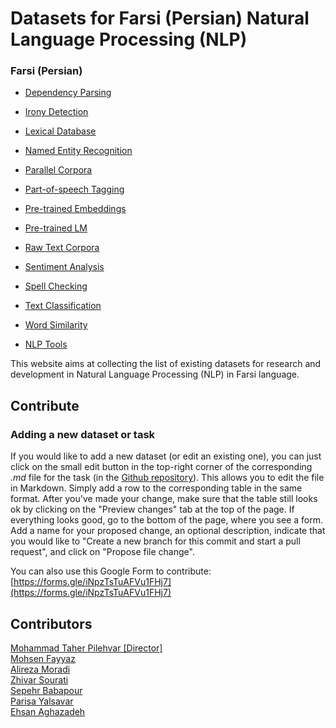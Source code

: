 # Datasets for Farsi (Persian) Natural Language Processing (NLP)


### Farsi (Persian)

- [Dependency Parsing](farsi/dependency_parsing.md)
- [Irony Detection](farsi/irony_detection.md)
- [Lexical Database](farsi/lexical_database.md)
- [Named Entity Recognition](farsi/named_entity_recognition.md)
- [Parallel Corpora](farsi/parallel_corpora.md)
- [Part-of-speech Tagging](farsi/part-of-speech_tagging.md)
- [Pre-trained Embeddings](farsi/pre-trained_embeddings.md)
- [Pre-trained LM](farsi/pre-trained_lm.md)
- [Raw Text Corpora](farsi/raw_text_corpora.md)
- [Sentiment Analysis](farsi/sentiment_analysis.md)
- [Spell Checking](farsi/spell_checking.md)
- [Text Classification](farsi/text_classification.md)
- [Word Similarity](farsi/word_similarity.md)

- [NLP Tools](farsi/nlp_tools.md)

This website aims at collecting the list of existing datasets for research and development in Natural Language Processing (NLP) in Farsi language. 
<!--If you would like to find this document again in the future, just go to [`farsinlp.github.io`](https://farsinlp.github.io/) in your browser.-->

## Contribute
###  Adding a new dataset or task
If you would like to add a new dataset (or edit an existing one), you can just click on the small edit button in the top-right corner of the corresponding *.md* file for the task (in the [Github repository](https://github.com/farsinlp/farsinlp.github.io)). This allows you to edit the file in Markdown. Simply add a row to the corresponding table in the same format. After you've made your change, make sure that the table still looks ok by clicking on the "Preview changes" tab at the top of the page. If everything looks good, go to the bottom of the page, where you see a form. Add a name for your proposed change, an optional description, indicate that you would like to "Create a new branch for this commit and start a pull request", and click on "Propose file change".

You can also use this Google Form to contribute: [https://forms.gle/iNpzTsTuAFVu1FHj7](https://forms.gle/iNpzTsTuAFVu1FHj7)

## Contributors
[Mohammad Taher Pilehvar [Director]](https://pilehvar.github.io/) \
[Mohsen Fayyaz](https://github.com/mohsenfayyaz) \
[Alireza Moradi](https://github.com/Alireza1044) \
[Zhivar Sourati](https://github.com/zhpinkman) \
[Sepehr Babapour]() \
[Parisa Yalsavar](https://github.com/parisays) \
[Ehsan Aghazadeh](https://github.com/EhsanAghazadeh)
